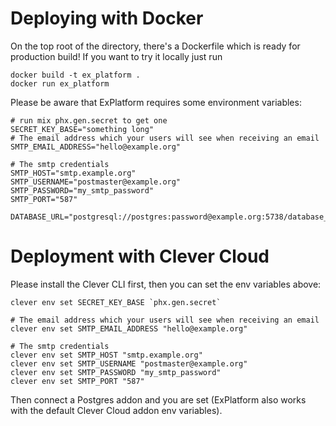 # Deploying with Docker

On the top root of the directory, there's a Dockerfile which is ready for production build!
If you want to try it locally just run
```
docker build -t ex_platform .
docker run ex_platform
```

Please be aware that ExPlatform requires some environment variables:

```
# run mix phx.gen.secret to get one
SECRET_KEY_BASE="something long"
# The email address which your users will see when receiving an email
SMTP_EMAIL_ADDRESS="hello@example.org"

# The smtp credentials
SMTP_HOST="smtp.example.org"
SMTP_USERNAME="postmaster@example.org"
SMTP_PASSWORD="my_smtp_password"
SMTP_PORT="587"

DATABASE_URL="postgresql://postgres:password@example.org:5738/database_name"
```

# Deployment with Clever Cloud

Please install the Clever CLI first, then you can set the env variables above:

```
clever env set SECRET_KEY_BASE `phx.gen.secret`

# The email address which your users will see when receiving an email
clever env set SMTP_EMAIL_ADDRESS "hello@example.org"

# The smtp credentials
clever env set SMTP_HOST "smtp.example.org"
clever env set SMTP_USERNAME "postmaster@example.org"
clever env set SMTP_PASSWORD "my_smtp_password"
clever env set SMTP_PORT "587"
```

Then connect a Postgres addon and you are set (ExPlatform also works with the default Clever Cloud addon env variables).

